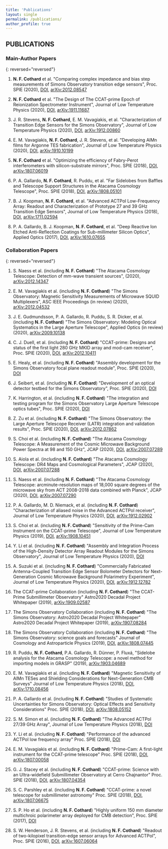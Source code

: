 ```yaml
---
title: 'Publications'
layout: single
permalink: /publications/
author_profile: true
---
```


## PUBLICATIONS

### Main-Author Papers

{: reversed="reversed"}
1. **N. F. Cothard** et al. "Comparing complex impedance and bias step measurements of Simons Observatory transition edge sensors", Proc. SPIE (2020), [DOI](https://doi.org/10.1117/12.2575912), [arXiv:2012.08547](http://arxiv.org/abs/2012.08547)

1. **N. F. Cothard** et al. "The Design of The CCAT-prime Epoch of Reionization Spectrometer Instrument", Journal of Low Temperature Physics (2020), [DOI](https://doi.org/10.1007/s10909-019-02297-1), [arXiv:1911.11687](https://arxiv.org/abs/1911.11687)

1. J. R. Stevens, **N. F. Cothard**, E. M. Vavagiakis, et al. "Characterization of Transition Edge Sensors for the Simons Observatory", Journal of Low Temperature Physics (2020), [DOI](https://doi.org/10.1007/s10909-020-02375-9), [arXiv:1912.00860](https://arxiv.org/abs/1912.00860)

1. E. M. Vavagiakis, **N. F. Cothard**, J. R. Stevens, et al. "Developing AlMn films for Argonne TES fabrication", Journal of Low Temperature Physics (2020), [DOI](https://doi.org/10.1007/s10909-019-02281-9), [arXiv:1910.10199](https://arxiv.org/abs/1910.10199)

1. **N. F. Cothard** et al. "Optimizing the efficiency of Fabry-Perot interferometers with silicon-substrate mirrors", Proc. SPIE (2018), [DOI](https://doi.org/10.1117/12.2313483), [arXiv:1807.06019](https://arxiv.org/abs/1807.06019)

1. P. A. Gallardo, **N. F. Cothard**, R. Puddu, et al. "Far Sidelobes from Baffles and Telescope Support Structures in the Atacama Cosmology Telescope", Proc. SPIE (2018), [DOI](https://doi.org/10.1117/12.2313005), [arXiv:1808.05101](https://arxiv.org/abs/1808.05101)

1. B. J. Koopman, **N. F. Cothard**, et al. "Advanced ACTPol Low-Frequency Array: Readout and Characterization of Prototype 27 and 39 GHz Transition Edge Sensors", Journal of Low Temperature Physics (2018), [DOI](https://doi.org/10.1007/s10909-018-1957-5), [arXiv:1711.02594](https://arxiv.org/abs/1711.02594)

1. P. A. Gallardo, B. J. Koopman, **N. F. Cothard**, et al. "Deep Reactive Ion Etched Anti-Reflection Coatings for Sub-millimeter Silicon Optics", Applied Optics (2017), [DOI](https://doi.org/10.1364/AO.56.002796), [arXiv:1610.07655](https://arxiv.org/abs/1610.07655)


### Collaboration Papers

{: reversed="reversed"}
1. S. Naess et al. (including **N. F. Cothard**) "The Atacama Cosmology Telescope: Detection of mm-wave transient sources", (2020), [arXiv:2012.14347](https://arxiv.org/abs/2012.14347)

1. E. M. Vavagiakis et al. (including **N. F. Cothard**) "The Simons Observatory: Magnetic Sensitivity Measurements of Microwave SQUID Multiplexers", ASC IEEE Proceedings (in review) (2020), [arXiv:2012.04532](https://arxiv.org/abs/2012.04532)

1. J. E. Gudmundsson, P. A. Gallardo, R. Puddu, S. R. Dicker, et al. (including **N. F. Cothard**) "The Simons Observatory: Modeling Optical Systematics in the Large Aperture Telescope", Applied Optics (in review) (2020), [arXiv:2009.10138](https://arxiv.org/abs/2009.10138)

1. C. J. Duell, et al. (including **N. F. Cothard**) "CCAT-prime: Designs and status of the first light 280 GHz MKID array and mod-cam receiver", Proc. SPIE (2020), [DOI](https://doi.org/10.1117/12.2562757), [arXiv:2012.10411](https://arxiv.org/abs/2012.10411)

1. E. Healy, et al. (including **N. F. Cothard**) "Assembly development for the Simons Observatory focal plane readout module", Proc. SPIE (2020), [DOI](https://doi.org/10.1117/12.2561743)

1. J. Seibert, et al. (including **N. F. Cothard**) "Development of an optical detector testbed for the Simons Observatory", Proc. SPIE (2020), [DOI](https://doi.org/10.1117/12.2562045)

1. K. Harrington, et al. (including **N. F. Cothard**) "The integration and testing program for the Simons Observatory Large Aperture Telescope optics tubes", Proc. SPIE (2020), [DOI](https://doi.org/10.1117/12.2562647)

1. Z. Zu et al. (including **N. F. Cothard**) "The Simons Observatory: the Large Aperture Telescope Receiver (LATR) integration and validation results", Proc. SPIE (2020), [DOI](https://doi.org/10.1117/12.2576151), [arXiv:2012.07862](http://arxiv.org/abs/2012.07862)

1. S. Choi et al. (including **N. F. Cothard**) "The Atacama Cosmology Telescope: A Measurement of the Cosmic Microwave Background Power Spectra at 98 and 150 GHz", JCAP (2020), [DOI](https://doi.org/10.1088/1475-7516/2020/12/045), [arXiv:2007.07289](https://arxiv.org/abs/2007.07289)

1. S. Aiola et al. (including **N. F. Cothard**) "The Atacama Cosmology Telescope: DR4 Maps and Cosmological Parameters", JCAP (2020), [DOI](https://doi.org/10.1088/1475-7516/2020/12/047), [arXiv:2007.07288](https://arxiv.org/abs/2007.07288)

1. S. Naess et al. (including **N. F. Cothard**) "The Atacama Cosmology Telescope: arcminute-resolution maps of 18,000 square degrees of the microwave sky from ACT 2008-2018 data combined with Planck", JCAP (2020), [DOI](https://doi.org/10.1088/1475-7516/2020/12/046), [arXiv:2007.07290](https://arxiv.org/abs/2007.07290)

1. P. A. Gallardo, M. D. Niemack, et al. (including **N. F. Cothard**) "Characterization of aliased noise in the Advanced ACTPol receiver", Journal of Low Temperature Physics (2020), [DOI](https://doi.org/10.1007/s10909-020-02344-2), [arXiv:1912.02902](https://arxiv.org/abs/1912.02902)

1. S. Choi et al. (including **N. F. Cothard**) "Sensitivity of the Prime-Cam Instrument on the CCAT-prime Telescope", Journal of Low Temperature Physics (2019), [DOI](https://doi.org/10.1007/s10909-020-02428-z), [arXiv:1908.10451](https://arxiv.org/abs/1908.10451)

1. Y. Li et al. (including **N. F. Cothard**) "Assembly and Integration Process of the High-Density Detector Array Readout Modules for the Simons Observatory", Journal of Low Temperature Physics (2020), [DOI](https://doi.org/10.1007/s10909-020-02386-6)

1. A. Suzuki et al. (including **N. F. Cothard**) "Commercially Fabricated Antenna-Coupled Transition Edge Sensor Bolometer Detectors for Next-Generation Cosmic Microwave Background Polarimetry Experiment", Journal of Low Temperature Physics (2020), [DOI](https://doi.org/10.1007/s10909-019-02325-0), [arXiv:1912.12782](https://arxiv.org/abs/1912.12782)

1. The CCAT-prime Collaboration (including **N. F. Cothard**) "The CCAT-Prime Submillimeter Observatory" Astro2020 Decadal Project Whitepaper (2019), [arXiv:1909.02587](https://arxiv.org/abs/1909.02587)

1. The Simons Observatory Collaboration (including **N. F. Cothard**) "The Simons Observatory: Astro2020 Decadal Project Whitepaper" Astro2020 Decadal Project Whitepaper (2019), [arXiv:1907.08284](https://arxiv.org/abs/1907.08284)

1. The Simons Observatory Collaboration (including **N. F. Cothard**) "The Simons Observatory: science goals and forecasts" Journal of Cosmology and Astroparticle Physics (2019), [DOI](https://doi.org/10.1088/1475-7516/2019/02/056), [arXiv:1808.07445](https://arxiv.org/abs/1808.07445)

1. R. Puddu, **N. F. Cothard**, P.A. Gallardo, R. Dünner, P. Fluxá, "Sidelobe analysis for the Atacama Cosmology Telescope: a novel method for importing models in GRASP" (2019), [arXiv:1903.04689](https://arxiv.org/abs/1903.04689)
 
1. E. M. Vavagiakis et al. (including **N. F. Cothard**) "Magnetic Sensitivity of AlMn TESes and Shielding Considerations for Next-Generation CMB Surveys" Journal of Low Temperature Physics (2018), [DOI](https://doi.org/10.1007/s10909-018-1920-5), [arXiv:1710.08456](https://arxiv.org/abs/1710.08456)

1. P. A. Gallardo et al. (including **N. F. Cothard**) "Studies of Systematic Uncertainties for Simons Observatory: Optical Effects and Sensitivity Considerations" Proc. SPIE (2018), [DOI](https://doi.org/10.1117/12.2312971), [arXiv:1808.05152](https://arxiv.org/abs/1808.05152)

1. S. M. Simon et al. (including **N. F. Cothard**) "The Advanced ACTPol 27/39 GHz Array", Journal of Low Temperature Physics (2018), [DOI](https://doi.org/10.1007/s10909-018-1963-7)

1. Y. Li et al. (including **N. F. Cothard**) "Performance of the advanced ACTPol low frequency array" Proc. SPIE (2018), [DOI](https://doi.org/10.1117/12.2313942)

1. E. M. Vavagiakis et al. (including **N. F. Cothard**) "Prime-Cam: A first-light instrument for the CCAT-prime telescope" Proc. SPIE (2018), [DOI](https://doi.org/10.1117/12.2313868), [arXiv:1807.00058](https://arxiv.org/abs/1807.00058)

1. G. J. Stacey et al. (including **N. F. Cothard**) "CCAT-prime: Science with an Ultra-widefield Submillimeter Observatory at Cerro Chajnantor" Proc. SPIE (2018), [DOI](https://doi.org/10.1117/12.2314031), [arXiv:1807.04354](https://arxiv.org/abs/1807.04354)

1. S. C. Parshley et al. (including **N. F. Cothard**) "CCAT-prime: a novel telescope for submillimeter astronomy" Proc. SPIE (2018), [DOI](https://doi.org/10.1117/12.2314046), [arXiv:1807.06675](https://arxiv.org/abs/1807.06675)

1. S. P. Ho et al. (including **N. F. Cothard**) "Highly uniform 150 mm diameter multichroic polarimeter array deployed for CMB detection", Proc. SPIE (2017), [DOI](https://doi.org/10.1117/12.2233113)

1. S. W. Henderson, J. R. Stevens, et al. (including **N. F. Cothard**) "Readout of two-kilopixel transition-edge sensor arrays for Advanced ACTPol", Proc. SPIE (2016), [DOI](https://doi.org/10.1117/12.2233895), [arXiv:1607.06064](https://arxiv.org/abs/1607.06064)